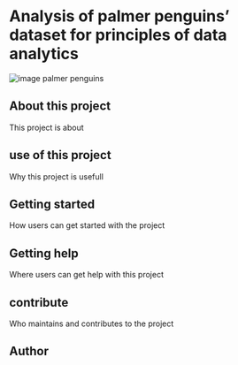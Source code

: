 # Analysis of palmer penguins’ dataset for principles of data analytics 



![image palmer penguins](https://storage.googleapis.com/kaggle-datasets-images/3891364/6761038/a6c069bb3552b208bbec9adc63dcf287/dataset-cover.png?t=2023-11-06-11-38-26)



## About this project

This project is about 

## use of this project

Why this project is usefull 

## Getting started

How users can get started with the project

## Getting help

Where users can get help with this project

## contribute

Who maintains and contributes to the project

## Author
